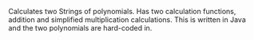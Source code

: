 Calculates two Strings of polynomials. Has two calculation functions, addition and simplified multiplication calculations. This is written in Java and the two polynomials are hard-coded in.
